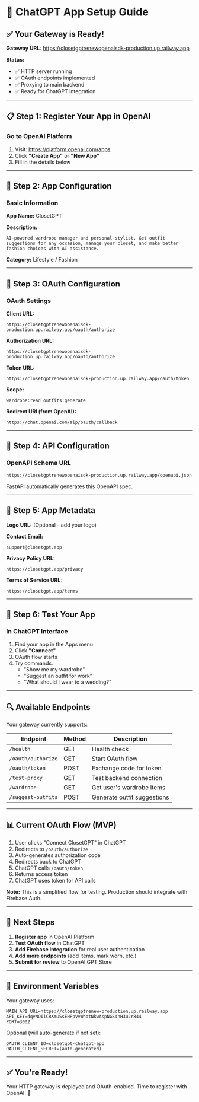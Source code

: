 # 🚀 ChatGPT App Setup Guide

## ✅ Your Gateway is Ready!

**Gateway URL:** https://closetgptrenewopenaisdk-production.up.railway.app

**Status:**
- ✅ HTTP server running
- ✅ OAuth endpoints implemented
- ✅ Proxying to main backend
- ✅ Ready for ChatGPT integration

---

## 📋 Step 1: Register Your App in OpenAI

### Go to OpenAI Platform

1. Visit: https://platform.openai.com/apps
2. Click **"Create App"** or **"New App"**
3. Fill in the details below

---

## 🔧 Step 2: App Configuration

### Basic Information

**App Name:** ClosetGPT

**Description:**
```
AI-powered wardrobe manager and personal stylist. Get outfit suggestions for any occasion, manage your closet, and make better fashion choices with AI assistance.
```

**Category:** Lifestyle / Fashion

---

## 🔐 Step 3: OAuth Configuration

### OAuth Settings

**Client URL:**
```
https://closetgptrenewopenaisdk-production.up.railway.app/oauth/authorize
```

**Authorization URL:**
```
https://closetgptrenewopenaisdk-production.up.railway.app/oauth/authorize
```

**Token URL:**
```
https://closetgptrenewopenaisdk-production.up.railway.app/oauth/token
```

**Scope:**
```
wardrobe:read outfits:generate
```

**Redirect URI (from OpenAI):**
```
https://chat.openai.com/aip/oauth/callback
```

---

## 🔌 Step 4: API Configuration

### OpenAPI Schema URL

```
https://closetgptrenewopenaisdk-production.up.railway.app/openapi.json
```

FastAPI automatically generates this OpenAPI spec.

---

## 📝 Step 5: App Metadata

**Logo URL:** (Optional - add your logo)

**Contact Email:**
```
support@closetgpt.app
```

**Privacy Policy URL:**
```
https://closetgpt.app/privacy
```

**Terms of Service URL:**
```
https://closetgpt.app/terms
```

---

## 🧪 Step 6: Test Your App

### In ChatGPT Interface

1. Find your app in the Apps menu
2. Click **"Connect"**
3. OAuth flow starts
4. Try commands:
   - "Show me my wardrobe"
   - "Suggest an outfit for work"
   - "What should I wear to a wedding?"

---

## 🔍 Available Endpoints

Your gateway currently supports:

| Endpoint | Method | Description |
|----------|--------|-------------|
| `/health` | GET | Health check |
| `/oauth/authorize` | GET | Start OAuth flow |
| `/oauth/token` | POST | Exchange code for token |
| `/test-proxy` | GET | Test backend connection |
| `/wardrobe` | GET | Get user's wardrobe items |
| `/suggest-outfits` | POST | Generate outfit suggestions |

---

## 📊 Current OAuth Flow (MVP)

1. User clicks "Connect ClosetGPT" in ChatGPT
2. Redirects to `/oauth/authorize`
3. Auto-generates authorization code
4. Redirects back to ChatGPT
5. ChatGPT calls `/oauth/token`
6. Returns access token
7. ChatGPT uses token for API calls

**Note:** This is a simplified flow for testing. Production should integrate with Firebase Auth.

---

## 🚀 Next Steps

1. **Register app** in OpenAI Platform
2. **Test OAuth flow** in ChatGPT
3. **Add Firebase integration** for real user authentication
4. **Add more endpoints** (add items, mark worn, etc.)
5. **Submit for review** to OpenAI GPT Store

---

## 🔧 Environment Variables

Your gateway uses:

```
MAIN_API_URL=https://closetgptrenew-production.up.railway.app
API_KEY=dqvNQIiCRXmUSsEHFpVvWhotNkwAspNGS4nH3u2r844
PORT=3002
```

Optional (will auto-generate if not set):
```
OAUTH_CLIENT_ID=closetgpt-chatgpt-app
OAUTH_CLIENT_SECRET=(auto-generated)
```

---

## ✅ You're Ready!

Your HTTP gateway is deployed and OAuth-enabled. Time to register with OpenAI! 🎉

